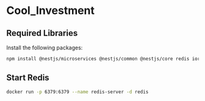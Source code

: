 # Cool_Investment
## Required Libraries
Install the following packages:
```bash
npm install @nestjs/microservices @nestjs/common @nestjs/core redis ioredis amqplib @nestjs/config
```
## Start Redis
```bash
docker run -p 6379:6379 --name redis-server -d redis
```
